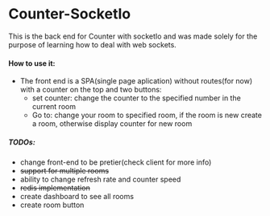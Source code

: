 # Counter-SocketIo

 This is the back end for Counter with socketIo and was made solely for the purpose of learning how to deal with web sockets.

#### How to use it:
  - The front end is a SPA(single page aplication) without routes(for now) with a counter on the top and two buttons:
    - set counter: change the counter to the specified number in the current room
    - Go to: change your room to specified room, if the room is new create a room, otherwise display counter for new room

##### TODOs:
  - change front-end to be pretier(check client for more info)
  - <del>support for multiple rooms</del>
  - ability to change refresh rate and counter speed
  - <del>redis implementation</del>
  - create dashboard to see all rooms
  - create room button
